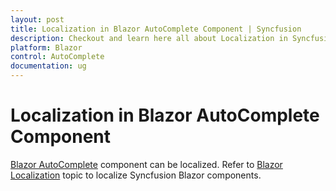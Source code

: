 ```yaml
---
layout: post
title: Localization in Blazor AutoComplete Component | Syncfusion
description: Checkout and learn here all about Localization in Syncfusion Blazor AutoComplete component and much more.
platform: Blazor
control: AutoComplete
documentation: ug
---
```


# Localization in Blazor AutoComplete Component

[Blazor AutoComplete](https://www.syncfusion.com/blazor-components/blazor-autocomplete) component can be localized. Refer to [Blazor Localization](https://blazor.syncfusion.com/documentation/common/localization) topic to localize Syncfusion Blazor components.
